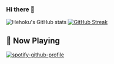 ### Hi there 👋
![Hehoku's GitHub stats](https://github-readme-stats.vercel.app/api?username=hehoku&show_icons=true&theme=react)
[![GitHub Streak](https://github-readme-streak-stats.herokuapp.com?user=hehoku&theme=react&date_format=%5BY%20%5DM%20j)](https://git.io/streak-stats)

🎵 Now Playing
---
[![spotify-github-profile](https://spotify-github-profile.vercel.app/api/view?uid=216nrdlos5dizvf2n7x27dnda&cover_image=true&theme=default&bar_color=53b14f&bar_color_cover=true)](https://spotify-github-profile.vercel.app/api/view?uid=216nrdlos5dizvf2n7x27dnda&redirect=true)


<!--
**hehoku/hehoku** is a ✨ _special_ ✨ repository because its `README.md` (this file) appears on your GitHub profile.

Here are some ideas to get you started:

- 🔭 I’m currently working on ...
- 🌱 I’m currently learning ...
- 👯 I’m looking to collaborate on ...
- 🤔 I’m looking for help with ...
- 💬 Ask me about ...
- 📫 How to reach me: ...
- 😄 Pronouns: ...
- ⚡ Fun fact: ...
-->
